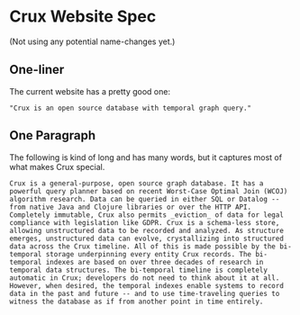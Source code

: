 # Crux Website Spec

(Not using any potential name-changes yet.)


## One-liner

The current website has a pretty good one:

```
"Crux is an open source database with temporal graph query."
```

## One Paragraph

The following is kind of long and has many words, but it captures most of what makes Crux special. 

```
Crux is a general-purpose, open source graph database. It has a powerful query planner based on recent Worst-Case Optimal Join (WCOJ) algorithm research. Data can be queried in either SQL or Datalog -- from native Java and Clojure libraries or over the HTTP API. Completely immutable, Crux also permits _eviction_ of data for legal compliance with legislation like GDPR. Crux is a schema-less store, allowing unstructured data to be recorded and analyzed. As structure emerges, unstructured data can evolve, crystallizing into structured data across the Crux timeline. All of this is made possible by the bi-temporal storage underpinning every entity Crux records. The bi-temporal indexes are based on over three decades of research in temporal data structures. The bi-temporal timeline is completely automatic in Crux; developers do not need to think about it at all. However, when desired, the temporal indexes enable systems to record data in the past and future -- and to use time-traveling queries to witness the database as if from another point in time entirely.
```

